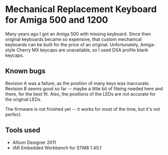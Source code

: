 # Mechanical Replacement Keyboard for Amiga 500 and 1200

Many years ago I got an Amiga 500 with missing keyboard. Since then original keyboards became so expensive, that custom mechanical keyboards can be built for the price of an original.
Unfortunately, Amiga-style Cherry MX keycaps are unavailable, so I used DSA profile blank keycaps.

## Known bugs

Revision A was a failure, as the position of many keys was inaccurate. Revision B seems good so far -- maybe a little bit of fileing needed here and there, for the best fit. Also, the positions of the LEDs are not accurate for the original LEDs.

The firmware is not finished yet -- it works for most of the time, but it's not perfect.

## Tools used

* Altium Designer 2011
* IAR Embedded Workbench for STM8 1.40.1
